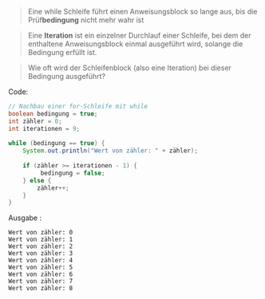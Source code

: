 >Eine while Schleife führt einen Anweisungsblock so lange aus, bis die Prüf**bedingung** nicht mehr wahr ist

>Eine **Iteration** ist ein einzelner Durchlauf einer Schleife, bei dem der enthaltene Anweisungsblock einmal ausgeführt wird, solange die Bedingung erfüllt ist.

>Wie oft wird der Schleifenblock (also eine Iteration) bei dieser Bedingung ausgeführt?

Code:
```java 
// Nachbau einer for-Schleife mit while  
boolean bedingung = true;  
int zähler = 0;  
int iterationen = 9;  
  
while (bedingung == true) {  
    System.out.println("Wert von zähler: " + zähler);  
  
    if (zähler >= iterationen - 1) {  
         bedingung = false;  
    } else {  
        zähler++;  
    }  
}
```

Ausgabe :
```Console
Wert von zähler: 0
Wert von zähler: 1
Wert von zähler: 2
Wert von zähler: 3
Wert von zähler: 4
Wert von zähler: 5
Wert von zähler: 6
Wert von zähler: 7
Wert von zähler: 8
```
